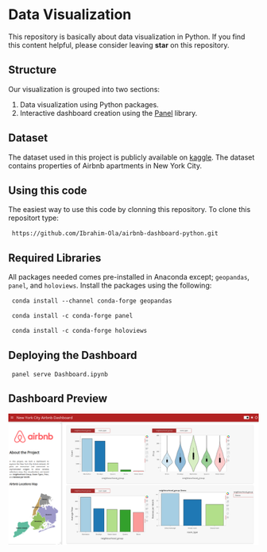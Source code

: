 # Data Visualization

This repository is basically about data visualization in Python. If you find this content helpful, please consider leaving **star** on this repository.

## Structure

Our visualization is grouped into two sections: 

1. Data visualization using Python packages.
2. Interactive dashboard creation using the [Panel](https://panel.holoviz.org/index.html) library.

## Dataset

The dataset used in this project is publicly available on [kaggle](https://www.kaggle.com/datasets/dgomonov/new-york-city-airbnb-open-data). The dataset contains properties of Airbnb apartments in New York City.

## Using this code

The easiest way to use this code by clonning this repository. To clone this repositort type:

```{none}
 https://github.com/Ibrahim-Ola/airbnb-dashboard-python.git
```

## Required Libraries

All packages needed comes pre-installed in Anaconda except; `geopandas`, `panel`, and `holoviews`. Install the packages using the following:

```{none}
 conda install --channel conda-forge geopandas
```
```{none}
 conda install -c conda-forge panel
```
```{none}
 conda install -c conda-forge holoviews
```

## Deploying the Dashboard

```
 panel serve Dashboard.ipynb
```

## Dashboard Preview

![alt text](https://github.com/Ibrahim-Ola/airbnb-dashboard-python/blob/main/images/dashboar_preview.png)

